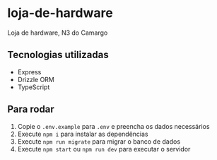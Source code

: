 # loja-de-hardware
Loja de hardware, N3 do Camargo

## Tecnologias utilizadas

- Express
- Drizzle ORM
- TypeScript

## Para rodar

1. Copie o `.env.example` para `.env` e preencha os dados necessários
2. Execute `npm i` para instalar as dependências
3. Execute `npm run migrate` para migrar o banco de dados
4. Execute `npm start` ou `npm run dev` para executar o servidor 
